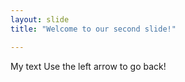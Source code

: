 ```yaml
---
layout: slide
title: "Welcome to our second slide!"

---
```

My text
Use the left arrow to go back!
